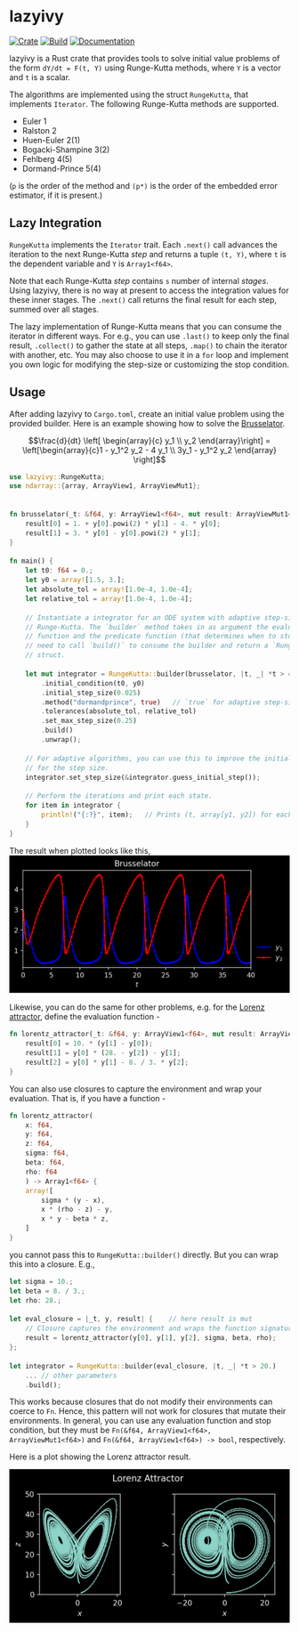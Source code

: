 # lazyivy

[![Crate](https://img.shields.io/crates/v/lazyivy)](https://crates.io/crates/lazyivy)
[![Build](https://github.com/ysar/lazyivy/actions/workflows/build.yml/badge.svg)](https://github.com/ysar/lazyivy/actions/workflows/build.yml)
[![Documentation](https://img.shields.io/docsrs/lazyivy/latest)](https://docs.rs/lazyivy/latest/lazyivy/)

lazyivy is a Rust crate that provides tools to solve initial value problems of 
the form `dY/dt = F(t, Y)` using Runge-Kutta methods, where `Y` is a vector 
and `t` is a scalar.

The algorithms are implemented using the struct `RungeKutta`, that implements 
`Iterator`. The following Runge-Kutta methods are supported.  
- Euler 1
- Ralston 2
- Huen-Euler 2(1)
- Bogacki-Shampine 3(2)
- Fehlberg 4(5)
- Dormand-Prince 5(4)

(`p` is the order of the method and `(p*)` is the order of the embedded 
error estimator, if it is present.)

## Lazy Integration

`RungeKutta` implements the `Iterator` trait. Each `.next()` call advances the 
iteration to the next Runge-Kutta *step* and returns a tuple `(t, Y)`, where 
`t` is the dependent variable and `Y` is `Array1<f64>`. 

Note that each Runge-Kutta *step* contains `s` number of internal *stages*. 
Using lazyivy, there is no way at present to access the integration values for 
these inner stages. The `.next()` call returns the final result for each step, 
summed over all stages.

The lazy implementation of Runge-Kutta means that you can consume the iterator 
in different ways. For e.g., you can use `.last()` to keep only the final 
result, `.collect()` to gather the state at all steps, `.map()` to chain the 
iterator with another, etc. You may also choose to use it in a `for` loop and 
implement you own logic for modifying the step-size or customizing the stop 
condition.

## Usage

After adding lazyivy to `Cargo.toml`, create an initial value problem using 
the provided builder.  Here is an example 
showing how to solve the [Brusselator](https://en.wikipedia.org/wiki/Brusselator). 

```math 
\frac{d}{dt} \left[ \begin{array}{c}
 y_1 \\ y_2 \end{array}\right] = \left[\begin{array}{c}1 - y_1^2 y_2 - 4 y_1 
 \\ 3y_1 - y_1^2 y_2 \end{array} \right]
```

```rust
use lazyivy::RungeKutta;
use ndarray::{array, ArrayView1, ArrayViewMut1};
 
 
fn brusselator(_t: &f64, y: ArrayView1<f64>, mut result: ArrayViewMut1<f64>) {
    result[0] = 1. + y[0].powi(2) * y[1] - 4. * y[0];
    result[1] = 3. * y[0] - y[0].powi(2) * y[1];
}
 
fn main() {
    let t0: f64 = 0.;
    let y0 = array![1.5, 3.];
    let absolute_tol = array![1.0e-4, 1.0e-4];
    let relative_tol = array![1.0e-4, 1.0e-4];
 
    // Instantiate a integrator for an ODE system with adaptive step-size 
    // Runge-Kutta. The `builder` method takes in as argument the evaluation
    // function and the predicate function (that determines when to stop). You
    // need to call `build()` to consume the builder and return a `RungeKutta`
    // struct.
 
    let mut integrator = RungeKutta::builder(brusselator, |t, _| *t > 40.)
        .initial_condition(t0, y0)
        .initial_step_size(0.025)
        .method("dormandprince", true)   // `true` for adaptive step-size
        .tolerances(absolute_tol, relative_tol)
        .set_max_step_size(0.25)
        .build()
        .unwrap();
 
    // For adaptive algorithms, you can use this to improve the initial guess 
    // for the step size.
    integrator.set_step_size(&integrator.guess_initial_step());
 
    // Perform the iterations and print each state.
    for item in integrator {
        println!("{:?}", item);   // Prints (t, array[y1, y2]) for each step.
    }
}
```
The result when plotted looks like this, 
![Brusselator](https://raw.githubusercontent.com/ysar/lazyivy/main/examples/images/brusselator.png)

Likewise, you can do the same for other problems, e.g. for the 
[Lorenz attractor](https://en.wikipedia.org/wiki/Lorenz_system),
define the evaluation function - 

```rust
fn lorentz_attractor(_t: &f64, y: ArrayView1<f64>, mut result: ArrayViewMut1<f64>) {
    result[0] = 10. * (y[1] - y[0]);
    result[1] = y[0] * (28. - y[2]) - y[1];
    result[2] = y[0] * y[1] - 8. / 3. * y[2];
}
```

You can also use closures to capture the environment and wrap your evaluation. 
That is, if you have a function - 

```rust
fn lorentz_attractor(
    x: f64, 
    y: f64, 
    z: f64, 
    sigma: f64, 
    beta: f64,
    rho: f64
    ) -> Array1<f64> {
    array![
        sigma * (y - x),
        x * (rho - z) - y,
        x * y - beta * z,
    ]
}
```
you cannot pass this to `RungeKutta::builder()` directly. But you can wrap this 
into a closure. E.g.,

```rust
let sigma = 10.;
let beta = 8. / 3.;
let rho: 28.;

let eval_closure = |_t, y, result| {    // here result is mut
    // Closure captures the environment and wraps the function signature
    result = lorentz_attractor(y[0], y[1], y[2], sigma, beta, rho);
};

let integrator = RungeKutta::builder(eval_closure, |t, _| *t > 20.)
    ... // other parameters
    .build();
```
This works because closures that do not modify their environments can coerce to 
`Fn`. Hence, this pattern will not work for closures that mutate their 
environments. In general, you can use any evaluation function and stop condition,
but they must be `Fn(&f64, ArrayView1<f64>, ArrayViewMut1<f64>)` and 
`Fn(&f64, ArrayView1<f64>) -> bool`, respectively.

Here is a plot showing the Lorenz attractor result.

![Lorenz Attractor](https://raw.githubusercontent.com/ysar/lazyivy/main/examples/images/lorenzattractor.png)

